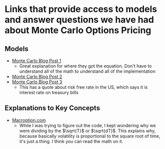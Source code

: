 # Links that provide access to models and answer questions we have had about Monte Carlo Options Pricing

## Models

* [Monte Carlo Blog Post 1](https://www.codearmo.com/blog/)
    * Great explanation for where they got the equation. Don't have to understand all of the math to understand all of the implementation
* [Monte Carlo Blog Post 2](https://towardsdatascience.com/monte-carlo-pricing-in-python-eafc29e3b6c9)
* [Monte Carlo Blog Post 3](https://python.plainenglish.io/monte-carlo-options-pricing-in-two-lines-of-python-cf3a39407010)
    * This has a quote about risk free rate in the US, which says it is interest rate on treasury bills
## Explanations to Key Concepts

* [Macroption.com](https://www.macroption.com/why-is-volatility-proportional-to-square-root-of-time/)
    * While I was trying to figure out the code, I kept wondering why we were dividing by the $\sqrt{T}$ or $\sqrt{dT}$. This explains why, because basically volatility is proportional to the square root of time, it's just a thing. I think you can read the math on it. 